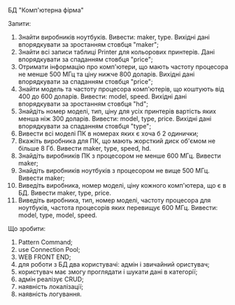 БД "Комп'ютерна фірма"

Запити:
1) Знайти виробників ноутбуків. Вивести: maker, type. Вихідні дані впорядкувати за зростанням стовбця "maker";
2) Знайти всі записи таблиці Printer для кольорових принтерів. Дані впорядкувати за спаданням стовбця "price";
3) Отримати інформацію про комп'ютери, що мають частоту процесора не менше 500 МГц та ціну нижче 800 доларів. Вихідні дані впорядкувати за спаданням стовбця "price";
4) Знайти модель та частоту процесора комп'ютерів, що коштують від 400 до 600 доларів. Вивести: model, speed. Вихідні дані впорядкувати за зростанням стовбця "hd";
5) Знайдіть номер моделі, тип, ціну для усіх принтерів вартість яких менша ніж 300 доларів. Вивести: model, type, price. Вихідні дані впорядкувати за спаданням стовбця "type";
6) Вивести всі моделі ПК в номерах яких є хоча б 2 одинички;
7) Вкажіть виробника для ПК, що мають жорсткий диск об'ємом не більше 8 Гб. Вивести maker, type, speed, hd.
8) Знайдіть виробників ПК з процесором не менше 600 МГц. Вивести maker;
9) Знайдіть виробників ноутбуків з процесором не вище 500 МГц. Вивести maker;
10) Виведіть виробника, номер моделі, ціну кожного комп'ютера, що є в БД. Вивести maker, type, price.
11) Виведіть виробника, тип, номер моделі, частоту процесора для ноутбуків, частота процесорів яких перевищує 600 МГц. Вивести: model, type, model, speed.

Що зробити:
1) Pattern Command;
2) use Connection Pool;
3) WEB FRONT END;
4) для роботи з БД два користувачі: адмін і звичайний ористувач;
5) користувач має змогу проглядати і шукати дані в категорії;
6) адмін реалізує CRUD;
7) наявність локалізації;
8) наявність логування.
